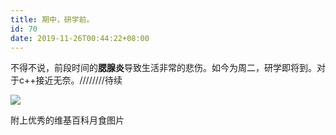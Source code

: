```yaml
---
title: 期中，研学前。
id: 70
date: 2019-11-26T00:44:22+08:00
---
```



不得不说，前段时间的**腮腺炎**导致生活非常的悲伤。如今为周二，研学即将到。对于c++接近无奈。////////待续

![](http://192.144.164.198/wikiacademic/images/thumb/d/d6/%E6%97%A5%E5%85%A8%E9%A3%9F.jpg/400px-%E6%97%A5%E5%85%A8%E9%A3%9F.jpg)

附上优秀的维基百科月食图片